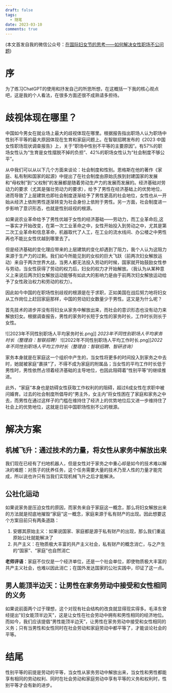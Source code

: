```yaml
---
draft: false
tags:
  - 随笔
date: 2023-03-10
comments: true
---
```

(本文首发自我的微信公众号：[在国际妇女节的思考——如何解决女性职场不公问题](https://mp.weixin.qq.com/s/pVhOQHds8dBIl0cyKXJvUQ?token=1707941084&lang=zh_CN))
# 序
为了练习ChatGPT的使用和抒发自己的所思所想，在这概括一下我的核心观点吧，这是我的个人看法，在很多方面还很不成熟请多担待。
# 歧视体现在哪里？
中国如今男女在就业场上最大的歧视体现在哪里。根据报告指出职场人认为职场中性别不平等的最大原因体现在生育和家庭问题上。在智联招聘发布的《2023 中国女性职场现状调查报告》上，关于“职场中性别不平等的主要原因”。有57%的职场女性认为“生育是女性摆脱不掉的负担”、42%的职场女性认为“社会制度不够公平”。

从中我们可以从以下几个方面来谈论：社会制度和性别。恩格斯在他的著作《家庭、私有制和国家的起源》中提出了在社会制度由原始氏族到封建国家的发展和“母权制”到“父权制”的发展都是随着劳动生产力的发展而发展的。经济基础对劳动力的要求（尤其是强壮劳动力的要求），给予了男性在经济基础上的优势地位，进而导致了上层建筑也即社会制度逐渐给予了男性更高的社会地位，女性也从一开始从经济上依附男性逐渐转变为社会身份上依附于男性。另一方面，社会制度进一步影响了意识形态，也就是性别歧视的根源。

如果说农业革命给予了男性优越于女性的经济基础——劳动力，而工业革命后,这一事实才开始改变，在第一次工业革命之中，女性开始投入到劳动之中，尤其是第二次工业革命和信息革命，机器取代了人工，在工业的流水线间、办公楼之中男性再也不能比女性优越到哪里去了。

但是经济基础的变化理应带来的上层建筑的变化却遇到了阻力，我个人认为这阻力来源于生产力的过剩。我们如今所能见到的女权的巨大飞跃（前两次妇女解放运动）来自于两次世界大战，当男人都无法投入劳动的时候，国家就开始鼓励女性参与劳动，当女性获得了劳动的权力后，妇女的权力才开始解放。（我认为从某种意义上来说后两次妇女解放运动能够有如此大的影响力是由于前两次妇女解放运动给予了女性政治权力和劳动的权力）。

因此如今中国的在职场性别歧视的根源是在于求职，正如美国在战后努力地将妇女从工作岗位上赶回家庭那样，中国的劳动妇女数量少于男性。这又是为什么呢？

首先技术的进步并没有将妇女从家务中解放出来，而社会的意识形态也没有动力来解放妇女。根据调查报告，男性的家务时长短于女性的家务时长，工作时长则长于女性。

![[2023年不同性别职场人平均家务时长.png]]
*2023年不同性别职场人平均家务时长（整理自：智联招聘）*
![[2022年不同性别职场人平均工作时长.png]]*2022年不同性别职场人平均工作时长（整理自：智联招聘、智研咨询）*

家务本身就是在家庭这一个组织中产生的，当女性将更多的时间投入到家务之中去时，她就被家庭“裹挟“了，不得不成为家庭的附属品；当女性的平均工作时长低于男性时，男性依然占领着经济基础的主导地位，也因此阻碍着”性别平等“的继续推进。

此外，“家庭“本身也是妨碍女性获取工作权利的的阻碍，超过6成女性在求职中被问婚育。过去的社会制度所倡导的“男主外，女主内”将女性困在了家庭和家务之中去，而男性在通过这样子的门槛在维持住了经济上的优势地位后又进一步维持住了社会上的优势地位，这就是日前中国职场性别不公的根源。
# 解决方案
## 机械飞升：通过技术的力量，将女性从家务中解放出来
我们现在已经有了扫地机器人，但是女性对于家务之中重心却是如今的技术难以解决的难题：对孩子的抚养任务，这个任务需要大量的技术乃至人性的力量才能完成，所以说也许只有当我们实现机械飞升之后才能解决。

## 公社化运动
如果说家务是压迫女性的原因，而家务来自于家庭这一概念，那么将妇女解放出来的方法就是彻底地摧毁“家庭”这一概念，家庭来源于私有财产的出现。因此想要这个方案目前只有两条道路：
1. 安娜其原始主义：如果说国家、家庭都是源于私有财产的出现，那么我们重返原始公社就能解决了
2. 共产主义：在物质极大丰富的共产主义社会，私有财产的概念消亡，与之产生的“国家”、“家庭”也自然消亡

**老师评语**：家庭不仅仅是一个经济单位，还是一个社会单位，即使物质极大丰富的共产主义社会，也难以因此消亡；在国外发达国家的公社实践中，印证了这一点。
## 男人能顶半边天：让男性在家务劳动中接受和女性相同的义务
如果说前面两个过于理想，这个对现有社会结构的改良就显得现实得多。毛泽东曾经提出"妇女能顶半边天"，这是让女性在社会劳动中拥有和男性相同的经济地位。而如今，我们应该提倡“男性能顶半边天”，让男性在家务劳动中接受和女性相同的义务；只有当男性和女性同时在社会劳动和家庭劳动中都平等了，才能谈论社会的平等。
# 结尾
性别平等的前提是劳动的平等，当女性从家务劳动中解放出来，当女性和男性都能享有相同的劳动权利、同时在社会劳动和家庭劳动中享有平等的义务和权利时，性别平等才会有新的进步。